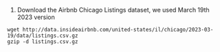 1. Download the Airbnb Chicago Listings dataset, we used March 19th 2023 version
```
wget http://data.insideairbnb.com/united-states/il/chicago/2023-03-19/data/listings.csv.gz
gzip -d listings.csv.gz
```

